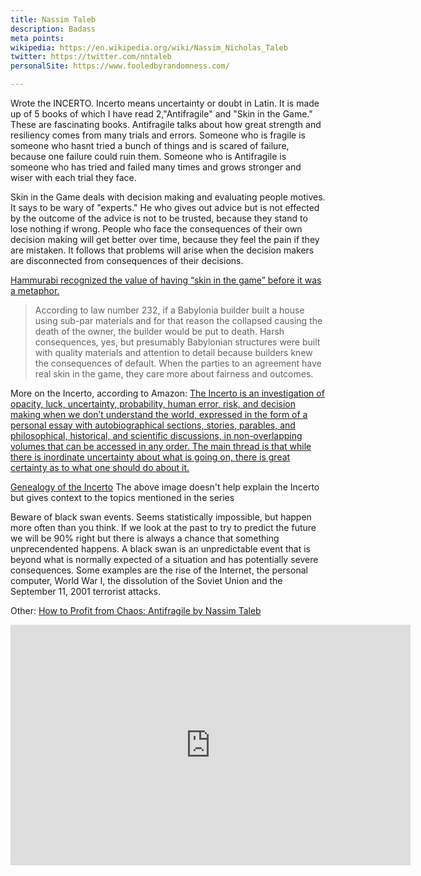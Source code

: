 ```yaml
---
title: Nassim Taleb
description: Badass
meta points:
wikipedia: https://en.wikipedia.org/wiki/Nassim_Nicholas_Taleb
twitter: https://twitter.com/nntaleb
personalSite: https://www.fooledbyrandomness.com/

---
```


Wrote the INCERTO. Incerto means uncertainty or doubt in Latin.
It is made up of 5 books of which I have read 2,"Antifragile" and "Skin in the Game." These are fascinating books. Antifragile talks about how great strength and resiliency comes from many trials and errors. Someone who is fragile is someone who hasnt tried a bunch of things and is scared of failure, because one failure could ruin them. Someone who is Antifragile is someone who has tried and failed many times and grows stronger and wiser with each trial they face.



 Skin in the Game deals with decision making and evaluating people motives. It says to be wary of "experts." He who gives out advice but is not effected by the outcome of the advice is not to be trusted, because they stand to lose nothing if wrong. People who face the consequences of their own decision making will get better over time, because they feel the pain if they are mistaken. It follows that problems will arise when the decision makers are disconnected from consequences of their decisions. 
 
 [Hammurabi recognized the value of having “skin in the game” before it was a metaphor.](https://chiefexecutive.net/three-lessons-ceos-can-learn-king-hammurabi/#:~:text=Hammurabi%20recognized%20the%20value%20of,his%20code%20treated%20building%20construction.)

 > According to law number 232, if a Babylonia builder built a house using sub-par materials and for that reason the collapsed causing the death of the owner, the builder would be put to death. Harsh consequences, yes, but presumably Babylonian structures were built with quality materials and attention to detail because builders knew the consequences of default. When the parties to an agreement have real skin in the game, they care more about fairness and outcomes.
 



More on the Incerto, according to Amazon:
[The Incerto is an investigation of opacity, luck, uncertainty, probability, human error, risk, and decision making when we don’t understand the world, expressed in the form of a personal essay with autobiographical sections, stories, parables, and philosophical, historical, and scientific discussions, in non-overlapping volumes that can be accessed in any order. The main thread is that while there is inordinate uncertainty about what is going on, there is great certainty as to what one should do about it.](https://www.amazon.com/Incerto-Deluxe-Randomness-Procrustes-Antifragile/dp/198481981X/)



[Genealogy of the Incerto](https://www.fooledbyrandomness.com/genealogy.jpg)
The above image doesn't help explain the Incerto but gives context to the topics mentioned in the series

Beware of black swan events. Seems statistically impossible, but happen more often than you think. If we look at the past to try to predict the future we will be 90% right but there is always a chance that something unprecendented happens. A black swan is an unpredictable event that is beyond what is normally expected of a situation and has potentially severe consequences. Some examples are the rise of the Internet, the personal computer, World War I, the dissolution of the Soviet Union and the September 11, 2001 terrorist attacks.

Other:
[How to Profit from Chaos: Antifragile by Nassim Taleb](https://www.youtube.com/watch?v=zFxsklkk4YM)
<iframe width="640" height="385" src="https://www.youtube.com/embed/zFxsklkk4YM" title="YouTube video player" frameborder="0" allow="accelerometer; autoplay; clipboard-write; encrypted-media; gyroscope; picture-in-picture" allowfullscreen></iframe>
